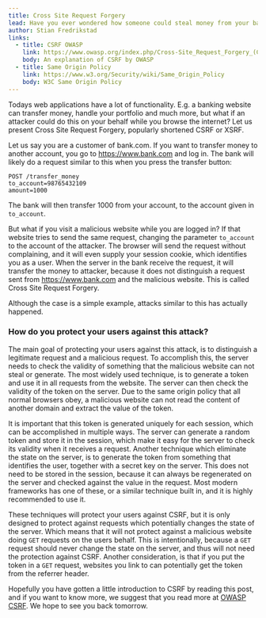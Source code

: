 ```yaml
---
title: Cross Site Request Forgery
lead: Have you ever wondered how someone could steal money from your bank account while you browse certain sites, or post as you on Facebook? That is called Cross Site Request Forgery (CSRF), and we will try to explain what it is, and how you protect your website, and your users.
author: Stian Fredrikstad
links:
  - title: CSRF OWASP
    link: https://www.owasp.org/index.php/Cross-Site_Request_Forgery_(CSRF)
    body: An explanation of CSRF by OWASP
  - title: Same Origin Policy
    link: https://www.w3.org/Security/wiki/Same_Origin_Policy
    body: W3C Same Origin Policy
---
```


Todays web applications have a lot of functionality. E.g. a banking website can transfer money, handle your portfolio and much more, but what if an attacker could do this on your behalf while you browse the internet? Let us present Cross Site Request Forgery, popularly shortened CSRF or XSRF.

Let us say you are a customer of bank.com. If you want to transfer money to another account, you go to https://www.bank.com and log in. The bank will likely do a request similar to this when you press the transfer button:

```
POST /transfer_money
to_account=98765432109
amount=1000
```

The bank will then transfer 1000 from your account, to the account given in `to_account`.

But what if you visit a malicious website while you are logged in? If that website tries to send the same request, changing the parameter `to_account` to the account of the attacker. 
The browser will send the request without complaining, and it will even supply your session cookie, which identifies you as a user. 
When the server in the bank receive the request, it will transfer the money to attacker, because it does not distinguish a request sent from https://www.bank.com and the malicious website. This is called Cross Site Request Forgery.

Although the case is a simple example, attacks similar to this has actually happened.

### How do you protect your users against this attack?

The main goal of protecting your users against this attack, is to distinguish a legitimate request and a malicious request. 
To accomplish this, the server needs to check the validity of something that the malicious website can not steal or generate. 
The most widely used technique, is to generate a token and use it in all requests from the website. The server can then check the validity of the token on the server. 
Due to the same origin policy that all normal browsers obey, a malicious website can not read the content of another domain and extract the value of the token.

It is important that this token is generated uniquely for each session, which can be accomplished in multiple ways. 
The server can generate a random token and store it in the session, which make it easy for the server to check its validity when it receives a request. 
Another technique which eliminate the state on the server, is to generate the token from something that identifies the user, together with a secret key on the server. 
This does not need to be stored in the session, because it can always be regenerated on the server and checked against the value in the request. 
Most modern frameworks has one of these, or a similar technique built in, and it is highly recommended to use it.

These techniques will protect your users against CSRF, but it is only designed to protect against requests which potentially changes the state of the server. 
Which means that it will not protect against a malicious website doing `GET` requests on the users behalf. This is intentionally, because a `GET` request should never change the state on the server, and thus will not need the protection against CSRF. 
Another consideration, is that if you put the token in a `GET` request, websites you link to can potentially get the token from the referrer header.


Hopefully you have gotten a little introduction to CSRF by reading this post, and if you want to know more, we suggest that you read more at [OWASP CSRF](https://www.owasp.org/index.php/Cross-Site_Request_Forgery_%28CSRF%29). We hope to see you back tomorrow.
